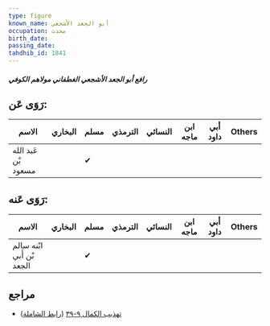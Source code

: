 ```yaml
---
type: figure
known_name: أبو الجعد الأشجعي
occupation: محدث
birth_date:
passing_date:
tahdhib_id: 1841
---
```

##### رافع أبو الجعد الأشجعي الغطفاني مولاهم الكوفي

## رَوَى عَن:
| الاسم               | البخاري | مسلم | الترمذي | النسائي | ابن ماجه | أبي داود | Others |
| ------------------- | ------- | ---- | ------- | ------- | -------- | -------- | ------ |
| عَبد الله بْن مسعود |         | ✔    |         |         |          |          |        |
## رَوَى عَنه:
| الاسم                     | البخاري | مسلم | الترمذي | النسائي | ابن ماجه | أبي داود | Others |
| ------------------------- | ------- | ---- | ------- | ------- | -------- | -------- | ------ |
| ابْنه سالم بْن أَبي الجعد |         | ✔    |         |         |          |          |        |
## مراجع
- [تهذيب الكمال ٩-٣٩](obsidian://open?vault=Tahdhib-al-Kamal&file=Figures/١٨٤١-رافع%20أبو%20الجعد%20الأشجعي%20الغطفاني%20مولاهم%20الكوفي) ([رابط الشاملة](https://shamela.ws/book/3722/4279))